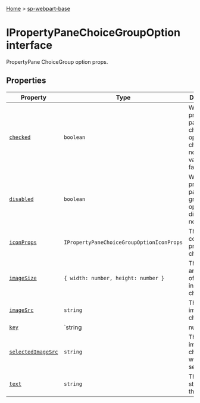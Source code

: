 <!-- docId=sp-webpart-base.ipropertypanechoicegroupoption -->

[Home](./index.md) &gt; [sp-webpart-base](./sp-webpart-base.md)

# IPropertyPaneChoiceGroupOption interface

PropertyPane ChoiceGroup option props.

## Properties

|  Property | Type | Description |
|  --- | --- | --- |
|  [`checked`](./sp-webpart-base.ipropertypanechoicegroupoption.checked.md) | `boolean` | Whether the property pane choicegroup option is checked or not. Default value is false. |
|  [`disabled`](./sp-webpart-base.ipropertypanechoicegroupoption.disabled.md) | `boolean` | Whether the property pane choice group option is disabled or not. |
|  [`iconProps`](./sp-webpart-base.ipropertypanechoicegroupoption.iconprops.md) | `IPropertyPaneChoiceGroupOptionIconProps` | The Icon component props for choice field. |
|  [`imageSize`](./sp-webpart-base.ipropertypanechoicegroupoption.imagesize.md) | `{ width: number, height: number }` | The width and height of the image in px for choice field. |
|  [`imageSrc`](./sp-webpart-base.ipropertypanechoicegroupoption.imagesrc.md) | `string` | The src of image for choice field. |
|  [`key`](./sp-webpart-base.ipropertypanechoicegroupoption.key.md) | `string | number` | A required key to uniquely identify the option. |
|  [`selectedImageSrc`](./sp-webpart-base.ipropertypanechoicegroupoption.selectedimagesrc.md) | `string` | The src of image for choice field which is selected. |
|  [`text`](./sp-webpart-base.ipropertypanechoicegroupoption.text.md) | `string` | The text string for the option. |

